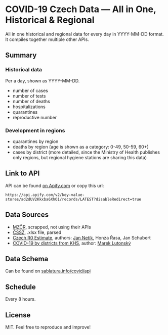 # COVID-19 Czech Data — All in One, Historical & Regional
All in one historical and regional data for every day in YYYY-MM-DD format. It compiles together multiple other APIs.

## Summary
### Historical data
Per a day, shown as YYYY-MM-DD.
- number of cases
- number of tests
- number of deaths
- hospitalizations
- quarantines
- reproductive number

### Development in regions
- quarantines by region
- deaths by region (age is shown as a category: 0-49, 50-59, 60+)
- cases by district (more detailed, since the Ministry of Health publishes only regions, but regional hygiene stations are sharing this data)

## Link to API
API can be found [on Apify.com](https://api.apify.com/v2/key-value-stores/ad2dUV2Kkxba6XhO1/records/LATEST?disableRedirect=true) or copy this url:

    https://api.apify.com/v2/key-value-stores/ad2dUV2Kkxba6XhO1/records/LATEST?disableRedirect=true

## Data Sources
- [MZČR](https://onemocneni-aktualne.mzcr.cz/covid-19), scrapped, not using their APIs
- [ČSSZ](https://www.cssz.cz/documents/20143/648807/Statistika_hlasene_karanteny_Z209-pocet_pripadu_souhrnne_za_2020_podle_kraju_a_okresu.xlsx/9d3b34d3-5df2-7fd5-264e-be89d267dae2), .xlsx file, parsed
- [Czech R0 Estimate](https://docs.google.com/spreadsheets/d/1cCCECunGrLmcxp5RwTRvHPLPi2Uh2J8b4NIoyFDcu7c/edit#gid=1683234482), authors: [Jan Netík](https://github.com/netique/corona), Honza Řasa, Jan Schubert
- [COVID-19 by districts from KHS](https://docs.google.com/spreadsheets/d/1FFEDhS6VMWon_AWkJrf8j3XxjZ4J6UI1B2lO3IW-EEc/edit#gid=1011737151), author: [Marek Lutonský](https://twitter.com/marekl/status/1243488115165204480)

## Data Schema
Can be found on [sablatura.info/covid/api](https://www.sablatura.info/covid/api/)

## Schedule
Every 8 hours.

## License
MIT. Feel free to reproduce and improve!
